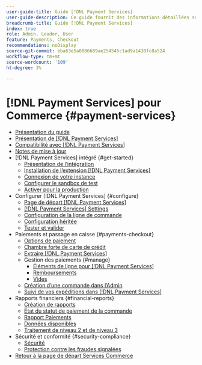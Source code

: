 ```yaml
---
user-guide-title: Guide [!DNL Payment Services]
user-guide-description: Ce guide fournit des informations détaillées sur l’installation et la configuration d [!DNL Payment Services] pour votre  [!DNL Adobe Commerce]  ou  [!DNL Magento Open Source]  magasin.
breadcrumb-title: Guide [!DNL Payment Services]
index: true
role: Admin, Leader, User
feature: Payments, Checkout
recommendations: noDisplay
source-git-commit: eba63e5a0086689ae254545c1ad9a1430fc8a524
workflow-type: tm+mt
source-wordcount: '109'
ht-degree: 3%

---
```



# [!DNL Payment Services] pour Commerce {#payment-services}

- [Présentation du guide](guide-overview.md)
- [Présentation de  [!DNL Payment Services]](introduction.md)
- [Compatibilité avec  [!DNL Payment Services]](compatibility.md)
- [Notes de mise à jour](release-notes.md)
- [!DNL Payment Services] intégré {#get-started}
   - [Présentation de l’intégration](onboard.md)
   - [Installation de l’extension  [!DNL Payment Services] ](install.md)
   - [Connexion de votre instance](connect.md)
   - [Configurer le sandbox de test](sandbox.md)
   - [Activer pour la production](production.md)
- Configurer [!DNL Payment Services] {#configure}
   - [Page de départ [!DNL Payment Services]](payments-home.md)
   - [[!DNL Payment Services] Settings](settings.md)
   - [Configuration de la ligne de commande](configure-cli.md)
   - [Configuration héritée](configure-admin.md)
   - [Tester et valider](test-validate.md)
- Paiements et passage en caisse {#payments-checkout}
   - [Options de paiement](payments-options.md)
   - [Chambre forte de carte de crédit](vaulting.md)
   - [Extraire [!DNL Payment Services]](checkout.md)
   - Gestion des paiements {#manage}
      - [Éléments de ligne pour  [!DNL Payment Services]](line-items.md)
      - [Remboursements](refunds.md)
      - [Vides](voids.md)
   - [Création d’une commande dans l’Admin](create-order.md)
   - [Suivi de vos expéditions dans  [!DNL Payment Services]](track-shipment.md)
- Rapports financiers {#financial-reports}
   - [Création de rapports](reporting.md)
   - [Etat du statut de paiement de la commande](order-payment-status.md)
   - [Rapport Paiements](payouts.md)
   - [Données disponibles](data.md)
   - [Traitement de niveau 2 et de niveau 3](levels-card-payment-transactions.md)
- Sécurité et conformité {#security-compliance}
   - [Sécurité](security.md)
   - [Protection contre les fraudes signalées](fraud-protection.md)
- [Retour à la page de départ Services Commerce](https://experienceleague.adobe.com/docs/commerce-merchant-services/user-guides/home.html?lang=fr)
